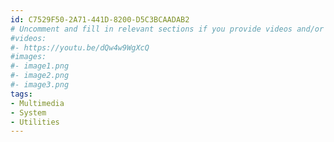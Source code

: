 ```yaml
---
id: C7529F50-2A71-441D-8200-D5C3BCAADAB2
# Uncomment and fill in relevant sections if you provide videos and/or images
#videos:
#- https://youtu.be/dQw4w9WgXcQ
#images:
#- image1.png
#- image2.png
#- image3.png
tags:
- Multimedia
- System
- Utilities
---
```

